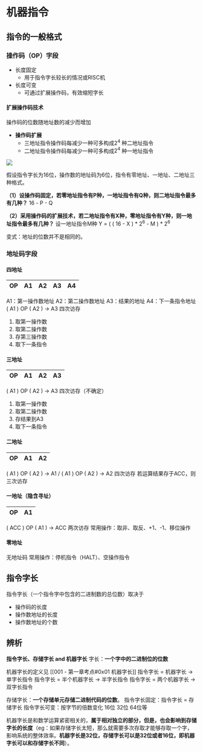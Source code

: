 
# 机器指令

## 指令的一般格式

### 操作码（OP）字段

- 长度固定
	- 用于指令字长较长的情况或RISC机
- 长度可变
	- 可通过扩展操作码，有效缩短字长
#### 扩展操作码技术

操作码的位数随地址数的减少而增加
- **操作码扩展**
	- 三地址指令操作码每减少一种可多构成$2^4$ 种二地址指令
	- 二地址指令操作码每减少一种可多构成$2^4$ 种一地址指令

![](https://1ees0n.oss-cn-qingdao.aliyuncs.com/Computer-organization/202402131048104.png)

假设指令字长为16位，操作数的地址码为6位，指令有零地址、一地址、二地址三种格式。

**（1）设操作码固定，若零地址指令有P种，一地址指令有Q种，则二地址指令最多有几种？**
	16 - P - Q
	
**（2）采用操作码的扩展技术，若二地址指令有X种，零地址指令有Y种，则一地址指令最多有几种？**
	设一地址指令M种
	Y = ( ( 16 - X ) * $2^6$ - M ) * $2^6$

变式：地址的位数并不是相同的。
### 地址码字段
#### 四地址
| OP | A1 | A2 | A3 | A4 |
| ---- | ---- | ---- | ---- | ---- |
A1：第一操作数地址
A2：第二操作数地址
A3：结果的地址
A4：下一条指令地址
( A1 ) OP ( A2 ) -> A3
四次访存
1. 取第一操作数
2. 取第二操作数
3. 存第三操作数
4. 取下一条指令
#### 三地址
| OP  | A1  | A2  | A3  |
| --- | --- | --- | --- |
( A1 ) OP ( A2 ) -> A3
四次访存（不确定）
1. 取第一操作数
2. 取第二操作数
3. 存结果到A3
4. 取下一条指令

#### 二地址
| OP | A1 | A2 |
| ---- | ---- | ---- | 
( A1 ) OP ( A2 ) -> A1 / ( A1 ) OP ( A2 ) -> A2
四次访存
若运算结果存于ACC，则三次访存

#### 一地址（隐含寻址）
| OP | A1 |
| ---- | ---- |
( ACC ) OP ( A1 ) -> ACC
两次访存
常用操作：取非、取反、+1、-1、移位操作
#### 零地址

无地址码
常用操作：停机指令（HALT）、空操作指令
## 指令字长

指令字长（一个指令字中包含的二进制数的总位数）取决于
- 操作码的长度
- 操作数地址的长度
- 操作数地址的个数

## 辨析

**指令字长、存储字长 and 机器字长**
字长：**一个字中的二进制位的位数**

机器字长的定义见
[[001 - 第一章考点#0x01 机器字长]]
指令字长 = 机器字长 -> 单字长指令
指令字长 = 半个机器字长 -> 半字长指令
指令字长 = 两个机器字长 -> 双字长指令

存储字长：**一个存储单元存储二进制代码的位数**。
指令字长固定：指令字长 = 存储字长
指令字长可变：按字节的倍数变化 16位 32位 64位等

机器字长是和数学运算紧密相关的，**属于相对独立的部分，但是，也会影响到存储字长的长度**（eg：如果存储字长太短，那么就需要多次存取才能够存取一个字，影响系统的整体效率。**机器字长是32位，存储字长可以是32位或者16位，即机器字长可以和存储字长不同**）。